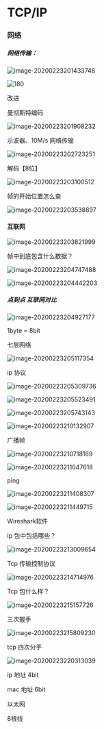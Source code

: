 # TCP/IP

###  网络

##### 网络传输：

![image-20200223201433748](TCPIP.assets/image-20200223201433748.png)

![180](TCP_IP.assets/180.png)

改进

曼彻斯特编码

![image-20200223201908232](TCP_IP.assets/image-20200223201908232.png)



示波器、10M/s 网络传输

![image-20200223202723251](TCP_IP.assets/image-20200223202723251.png)



解码【8位】

![image-20200223203100512](TCP_IP.assets/image-20200223203100512.png)



帧的开始位置怎么查

![image-20200223203538897](TCP_IP.assets/image-20200223203538897.png)



#### 互联网

![image-20200223203821999](TCP_IP.assets/image-20200223203821999.png)



帧中到底包含什么数据？

![image-20200223204747488](TCP_IP.assets/image-20200223204747488.png)



![image-20200223204442203](TCP_IP.assets/image-20200223204442203.png)

##### 点到点  互联网对比

![image-20200223204927177](TCP_IP.assets/image-20200223204927177.png)

1byte = 8bit

七层网络

![image-20200223205117354](TCP_IP.assets/image-20200223205117354.png)



ip 协议



![image-20200223205309736](TCP_IP.assets/image-20200223205309736.png)





![image-20200223205523491](TCP_IP.assets/image-20200223205523491.png)



![image-20200223205743143](TCP_IP.assets/image-20200223205743143.png)

![image-20200223210132907](TCP_IP.assets/image-20200223210132907.png)

广播帧

![image-20200223210718169](TCP_IP.assets/image-20200223210718169.png)



![image-20200223211047618](TCP_IP.assets/image-20200223211047618.png)



ping

![image-20200223211408307](TCP_IP.assets/image-20200223211408307.png)

![image-20200223211449715](TCP_IP.assets/image-20200223211449715.png)

Wireshark软件



ip 包中包括哪些？

![image-20200223213009654](TCP_IP.assets/image-20200223213009654.png)





Tcp 传输控制协议

![image-20200223214714976](TCP_IP.assets/image-20200223214714976.png)



Tcp 包什么样？

![image-20200223215157726](TCP_IP.assets/image-20200223215157726.png)



三次握手

![image-20200223215809230](TCP_IP.assets/image-20200223215809230.png)



tcp 四次分手

![image-20200223220313039](TCP_IP.assets/image-20200223220313039.png)



ip 地址 4bit

mac 地址 6bit



以太网

8根线